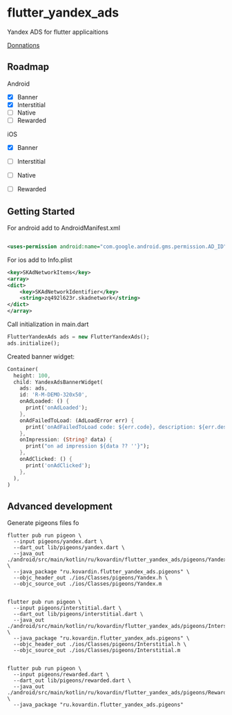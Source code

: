 # flutter_yandex_ads

Yandex ADS for flutter applicaitions

[Donnations](https://www.tinkoff.ru/cf/6xz8n4h0LzO)

## Roadmap

Android
- [x] Banner
- [x] Interstitial
- [ ] Native
- [ ] Rewarded

iOS
- [x] Banner
- [ ] Interstitial
- [ ] Native
- [ ] Rewarded


## Getting Started

For android add to AndroidManifest.xml

```xml

<uses-permission android:name="com.google.android.gms.permission.AD_ID" tools:node="remove"/>
```

For ios add to Info.plist

```xml
<key>SKAdNetworkItems</key>
<array>
<dict>
    <key>SKAdNetworkIdentifier</key>
    <string>zq492l623r.skadnetwork</string>
</dict>
</array>
```

Call initialization in main.dart

```dart
FlutterYandexAds ads = new FlutterYandexAds();
ads.initialize();
```

Created banner widget:

```dart
Container(
  height: 100,
  child: YandexAdsBannerWidget(
    ads: ads,
    id: 'R-M-DEMO-320x50',
    onAdLoaded: () {
      print('onAdLoaded');
    },
    onAdFailedToLoad: (AdLoadError err) {
      print('onAdFailedToLoad code: ${err.code}, description: ${err.description}');
    },
    onImpression: (String? data) {
      print("on ad impression ${data ?? ''}");
    },
    onAdClicked: () {
      print('onAdClicked');
    },
  ),
)
```

## Advanced development

Generate pigeons files fo

```
flutter pub run pigeon \
  --input pigeons/yandex.dart \
  --dart_out lib/pigeons/yandex.dart \
  --java_out ./android/src/main/kotlin/ru/kovardin/flutter_yandex_ads/pigeons/Yandex.java \
  --java_package "ru.kovardin.flutter_yandex_ads.pigeons" \
  --objc_header_out ./ios/Classes/pigeons/Yandex.h \
  --objc_source_out ./ios/Classes/pigeons/Yandex.m


flutter pub run pigeon \
  --input pigeons/interstitial.dart \
  --dart_out lib/pigeons/interstitial.dart \
  --java_out ./android/src/main/kotlin/ru/kovardin/flutter_yandex_ads/pigeons/Interstitial.java \
  --java_package "ru.kovardin.flutter_yandex_ads.pigeons" \
  --objc_header_out ./ios/Classes/pigeons/Interstitial.h \
  --objc_source_out ./ios/Classes/pigeons/Interstitial.m


flutter pub run pigeon \
  --input pigeons/rewarded.dart \
  --dart_out lib/pigeons/rewarded.dart \
  --java_out ./android/src/main/kotlin/ru/kovardin/flutter_yandex_ads/pigeons/Rewarded.java \
  --java_package "ru.kovardin.flutter_yandex_ads.pigeons"
